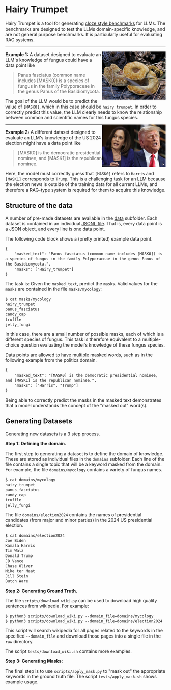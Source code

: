 # Hairy Trumpet

Hairy Trumpet is a tool for generating [cloze style benchmarks](https://en.wikipedia.org/wiki/Cloze_test) for LLMs.
The benchmarks are designed to test the LLMs domain-specific knowledge, and are not general purpose benchmarks.
It is particularly useful for evaluating RAG systems.
<!--
The tool was originally designed for generating datasets related to the US 2024 presidential election cycle,
but can be used to generate benchmarks for arbitrary domains.
-->

----------

<img align=right width=200px src=img/hairy-trumpet.jpg />

**Example 1:**
A dataset designed to evaluate an LLM's knowledge of fungus could have a data point like
<!--
The fungus species panus fasciatus has common name [MASK0].
-->

> Panus fasciatus (common name includes [MASK0]) is a species of fungus in the family Polyporaceae in the genus Panus of the Basidiomycota.

The goal of the LLM would be to predict the value of `[MASK0]`,
which in this case should be `hairy trumpet`.
In order to correctly predict this value,
the LLM clearly needs to know the relationship between common and scientific names for this fungus species.

<img align=right width=200px src=img/harris-trump.jpg />

----------

**Example 2:**
A different dataset designed to evaluate an LLM's knowledge of the US 2024 election might have a data point like

> [MASK0] is the democratic presidential nominee, and [MASK1] is the republican nominee.

Here, the model must correctly guess that `[MASK0]` refers to `Harris` and `[MASK1]` corresponds to `Trump`.
This is a challenging task for an LLM because the election news is outside of the training data for all current LLMs,
and therefore a RAG-type system is required for them to acquire this knowledge.


## Structure of the data

A number of pre-made datasets are available in the [data](/data) subfolder.
Each dataset is contained in an individual [JSONL file](https://jsonlines.org/).
That is, every data point is a JSON object,
and every line is one data point.

The following code block shows a (pretty printed) example data point.
```
{
    "masked_text": "Panus fasciatus (common name includes [MASK0]) is a species of fungus in the family Polyporaceae in the genus Panus of the Basidiomycota.",
    "masks": ["Hairy_trumpet"]
}
```
The task is:
Given the `masked_text`,
predict the `masks`.
Valid values for the `masks` are contained in the file `masks/mycology`:
```
$ cat masks/mycology
hairy_trumpet
panus_fasciatus
candy_cap
truffle
jelly_fungi
```
In this case, there are a small number of possible masks,
each of which is a different species of fungus.
This task is therefore equivalent to a multiple-choice question evaluating the model's knowledge of these fungus species.

Data points are allowed to have multiple masked words,
such as in the following example from the politics domain.
```
{
    "masked_text": "[MASK0] is the democratic presidential nominee, and [MASK1] is the republican nominee.",
    "masks": ["Harris", "Trump"]
}
```
Being able to correctly predict the masks in the masked text demonstrates that a model understands the concept of the "masked out" word(s).
## Generating Datasets

Generating new datasets is a 3 step process.

**Step 1: Defining the domain.**

The first step to generating a dataset is to define the domain of knowledge.
These are stored as individual files in the `domains` subfolder.
Each line of the file contains a single topic that will be a keyword masked from the domain.
For example, the file `domains/mycology` contains a variety of fungus names.
```
$ cat domains/mycology
hairy_trumpet
panus_fasciatus
candy_cap
truffle
jelly_fungi
```
The file `domains/election2024` contains the names of presidential candidates (from major and minor parties) in the 2024 US presidential election.
```
$ cat domains/election2024
Joe Biden
Kamala Harris
Tim Walz
Donald Trump
JD Vance
Chase Oliver
Mike ter Maat
Jill Stein
Butch Ware
```

**Step 2: Generating Ground Truth.**

The file `scripts/download_wiki.py` can be used to download high quality sentences from wikipedia.
For example:
```
$ python3 scripts/download_wiki.py --domain_file=domains/mycology
$ python3 scripts/download_wiki.py --domain_file=domains/election2024
```
This script will search wikipedia for all pages related to the keywords in the specified `--domain_file` and download those pages into a single file in the `raw` directory.

The script `tests/download_wiki.sh` contains more examples.

**Step 3: Generating Masks:**

The final step is to use `scripts/apply_mask.py` to "mask out" the appropriate keywords in the ground truth file.
The script `tests/apply_mask.sh` shows example usage.


<!--
## Generating new datasets

To generate a new dataset

The [Hairy Trumpet](https://en.wikipedia.org/wiki/Panus_fasciatus) is a type of fungus.
It is also the name of this tool for creating datasets about the Harris/Trump 2024 election.
-->
